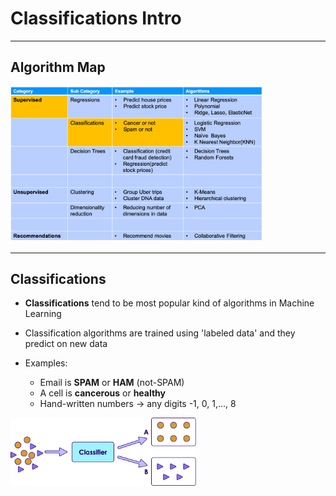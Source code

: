 # Classifications Intro

---

## Algorithm Map

<img src="../../assets/images/machine-learning/algorithm-summary-classifications-1.png"  style="width:80%;" /><!-- {"left" : 3.17, "top" : 3.13, "height" : 7.45, "width" : 11.17} -->

---

## Classifications

- __Classifications__ tend to be most popular kind of algorithms  in Machine Learning

- Classification algorithms are trained using 'labeled data' and they predict on new data

- Examples:
     - Email is  **SPAM**  or  **HAM**  (not-SPAM)
     - A cell is  **cancerous**  or  **healthy**
     - Hand-written numbers -> any digits -1, 0, 1,..., 8

<img src="../../assets/images/machine-learning/Classification-01.png" style="max-width:59%;"><!-- {"left" : 3.01, "top" : 7.1, "height" : 4.22, "width" : 11.47} -->
